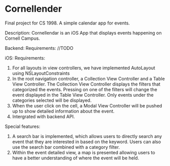 # Cornellender
Final project for CS 1998. A simple calendar app for events.

Description:
  Cornellendar is an iOS App that displays events happening on Cornell Campus. 
  
Backend:
Requirements:
//TODO

  
iOS:
Requirements:
1. For all layouts in view controllers, we have implemented AutoLayout using NSLayoutConstraints
2. In the root navigation controller, a Collection View Controller and a Table View Controller. 
   The Collection View Controller displays the filters that categorized the events. Pressing on one of the filters will change    the event displayed in the Table View Controller. Only events under the categories selected will be displayed. 
3. When the user click on the cell, a Modal View Controller will be pushed up to show detailed information about the event.
4. Intergrated with backend API.

Special features:
1. A search bar is implemented, which allows users to directly search any event that they are interested in based on the          keyword. Users can also use the search bar combined with a category filter.
2. Within the event detailed view, a map is presented allowing users to have a better understanding of where the event will be    held.
  
